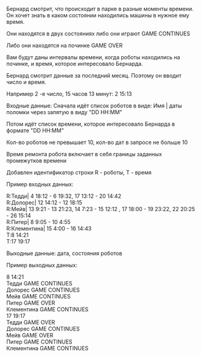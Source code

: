 Бернард смотрит, что происходит в парке в разные моменты времени. Он хочет знать в каком состоянии находились машины в нужное ему время. 

Они находятся в двух состояниях либо они играют GAME CONTINUES

Либо они находятся на починке GAME OVER

Вам будут даны интервалы времени, когда роботы находились на починке, и время, которое интересовало Бернарда. 

Бернард смотрит данные за последний месяц. Поэтому он вводит число и время. 

Например 2 -е число, 15 часов 13 минут:   2 15:13

Входные данные: Сначала идёт список роботов в виде: Имя | даты поломки через запятую в виду "DD HH:MM"

Потом идёт список времени, которое интересовало Бернарда в формате "DD HH:MM"

Кол-во роботов не превышает 10, кол-во дат в запросе не больше 10

Время ремонта робота включает в себя границы заданных промежутков времени

Добавлен идентификатор строки R - роботы, T - время

Пример входных данных:

R:Тедди| 4 18:12 - 6 19:32, 17 13:12 - 20 14:42  
R:Долорес| 12 14:12 - 12 18:15  
R:Мейв| 13 9:21 - 13 21:23, 14 7:23 - 15 12:12 , 17 18:00 - 19 23:22, 22 20:25 - 26 15:14  
R:Питер| 8 9:05 - 10 4:55  
R:Клементина| 15 4:00 - 16 14:43  
T:8 14:21  
T:17 19:17  

Выходные данные: дата, состояния роботов

Пример выходных данных: 

8 14:21  
Тедди GAME CONTINUES  
Долорес GAME CONTINUES  
Мейв GAME CONTINUES  
Питер GAME OVER  
Клементина GAME CONTINUES  
17 19:17  
Тедди GAME OVER  
Долорес GAME CONTINUES  
Мейв GAME OVER  
Питер GAME CONTINUES  
Клементина GAME CONTINUES  